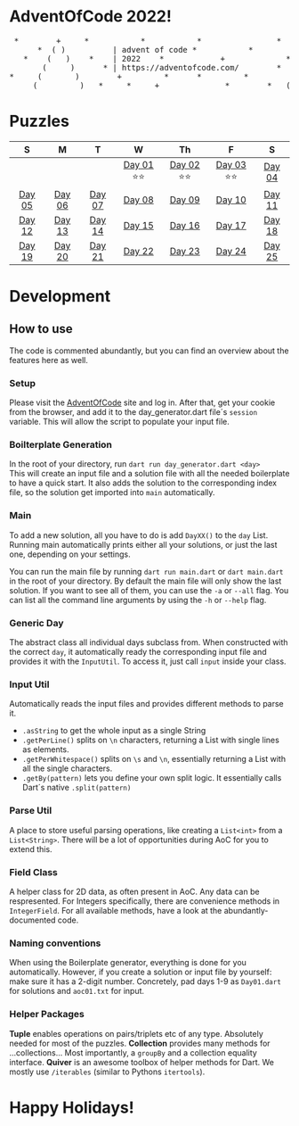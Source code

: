 
# AdventOfCode 2022!

<pre>
 *        +     *           *           *                *        *
      *  ( )          | advent of code *           *
   *    (   )    *    | 2022    *            +             *          *
       (     )      * | https://adventofcode.com/        *   (._.)
*     (       )        +         *      *         *         (  .  )  *
     (         )   *     *     +              *        *   (   .   )   +
</pre>

# Puzzles

| S  | M  | T  | W  | Th | F | S |
|:---:|:---:|:---:|:---:|:---:|:---:|:---:|
|   |   |   | [Day 01](./solution/day01.dart) ⭐⭐ | [Day 02](./solution/day02.dart) ⭐⭐ | [Day 03](./solution/day03.dart) ⭐⭐  | [Day 04](./solution/day04.dart)  |
| [Day 05](./solution/day05.dart)  | [Day 06](./solution/day06.dart)  | [Day 07](./solution/day07.dart)   | [Day 08](./solution/day08.dart)   | [Day 09](./solution/day09.dart)  | [Day 10](./solution/day10.dart)  | [Day 11](./solution/day11.dart)  |
| [Day 12](./solution/day12.dart)  | [Day 13](./solution/day13.dart)  | [Day 14](./solution/day14.dart)  | [Day 15](./solution/day15.dart)   | [Day 16](./solution/day16.dart) | [Day 17](./solution/day17.dart)  | [Day 18](./solution/day18.dart) |
| [Day 19](./solution/day19.dart)  | [Day 20](./solution/day20.dart)  | [Day 21](./solution/day21.dart)   | [Day 22](./solution/day22.dart)   | [Day 23](./solution/day23.dart) | [Day 24](./solution/day24.dart)  | [Day 25](./solution/day25.dart) |

# Development

## How to use
The code is commented abundantly, but you can find an overview about the features here as well.

### Setup
Please visit the [AdventOfCode](https://adventofcode.com/2022) site and log in. After that, get your cookie from the browser, and add it to the day_generator.dart file´s `session` variable. This will allow the script to populate your input file.

### Boilterplate Generation
In the root of your directory, run `dart run day_generator.dart <day>` <br>
This will create an input file and a solution file with all the needed boilerplate to have a quick start. It also adds the solution to the corresponding index file, so the solution get imported into `main` automatically. 

### Main
To add a new solution, all you have to do is add `DayXX()` to the `day` List. Running main automatically prints either all your solutions, or just the last one, depending on your settings.

You can run the main file by running `dart run main.dart` or `dart main.dart` in the root of your directory.
By default the main file will only show the last solution. If you want to see all of them, you can use the `-a` or `--all` flag.
You can list all the command line arguments by using the `-h` or `--help` flag.

### Generic Day
The abstract class all individual days subclass from. When constructed with the correct `day`, it automatically ready the corresponding input file and provides it with the `InputUtil`. To access it, just call `input` inside your class.

### Input Util
Automatically reads the input files and provides different methods to parse it.
- `.asString` to get the whole input as a single String
- `.getPerLine()` splits on `\n` characters, returning a List with single lines as elements.
- `.getPerWhitespace()` splits on `\s` and `\n`, essentially returning a List with all the single characters.
- `.getBy(pattern)` lets you define your own split logic. It essentially calls Dart´s native `.split(pattern)`

### Parse Util
A place to store useful parsing operations, like creating a `List<int>` from a `List<String>`. There will be a lot of opportunities during AoC for you to extend this.

### Field Class
A helper class for 2D data, as often present in AoC. Any data can be respresented. For Integers specifically, there are convenience methods in `IntegerField`. For all available methods, have a look at the abundantly-documented code.

### Naming conventions
When using the Boilerplate generator, everything is done for you automatically. However, if you create a solution or input file by yourself: make sure it has a 2-digit number. Concretely, pad days 1-9 as `Day01.dart` for solutions and `aoc01.txt` for input.

### Helper Packages
**Tuple** enables operations on pairs/triplets etc of any type. Absolutely needed for most of the puzzles.
**Collection** provides many methods for ...collections... Most importantly, a `groupBy` and a collection equality interface.
**Quiver** is an awesome toolbox of helper methods for Dart. We mostly use `/iterables` (similar to Pythons `itertools`). 

# Happy Holidays!

<img solution="https://blogs.sap.com/wp-content/uploads/2020/11/EkaoQQTXEAMA4BN.jpg">
